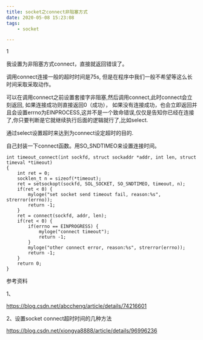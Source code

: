 ```yaml
---
title: socket之connect非阻塞方式
date: 2020-05-08 15:23:08
tags:
	- socket

---
```


1

我设置为非阻塞方式connect，直接就返回错误了。

调用connect连接一般的超时时间是75s, 但是在程序中我们一般不希望等这么长时间采取采取动作。

 可以在调用connect之前设置套接字非阻塞,然后调用connect,此时connect会立刻返回, 如果连接成功则直接返回0（成功）， 如果没有连接成功，也会立即返回并且会设置errno为EINPROCESS,这并不是一个致命错误,仅仅是告知你已经在连接了,你只要判断是它就继续执行后面的逻辑就行了,比如select.

通过select设置超时来达到为connect设定超时的目的. 

自己封装一下connect函数。用SO_SNDTIMEO来设置连接时间。

```
int timeout_connect(int sockfd, struct sockaddr *addr, int len, struct timeval *timeout)
{
    int ret = 0;
    socklen_t n = sizeof(*timeout);
    ret = setsockopt(sockfd, SOL_SOCKET, SO_SNDTIMEO, timeout, n);
    if(ret < 0) {
        myloge("set socket send timeout fail, reason:%s", strerror(errno));
        return -1;
    }
    ret = connect(sockfd, addr, len);
    if(ret < 0) {
        if(errno == EINPROGRESS) {
            myloge("connect timeout");
            return -1;
        }
        myloge("other connect error, reason:%s", strerror(errno));
        return -1;
    }
    return 0;
}
```



参考资料

1、

https://blog.csdn.net/abccheng/article/details/74216601

2、设置socket connect超时时间的几种方法

https://blog.csdn.net/xiongya8888/article/details/96996236